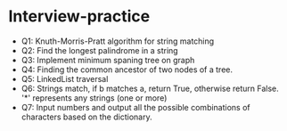 # Interview-practice

- Q1: Knuth-Morris-Pratt algorithm for string matching
- Q2: Find the longest palindrome in a string
- Q3: Implement minimum spaning tree on graph
- Q4: Finding the common ancestor of two nodes of a tree.
- Q5: LinkedList traversal
- Q6: Strings match, if b matches a, return True, otherwise return False. '*' represents any strings (one or more)
- Q7: Input numbers and output all the possible combinations of characters based on the dictionary. 

